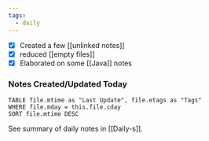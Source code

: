 ```yaml
---
tags:
  - daily
---
```


- [x] Created a few [[unlinked notes]]
- [x] reduced [[empty files]]
- [x] Elaborated on some [[Java]] notes

### Notes Created/Updated Today
```dataview
TABLE file.mtime as "Last Update", file.etags as "Tags"
WHERE file.mday = this.file.cday
SORT file.mtime DESC
```

See summary of daily notes in [[Daily-s]].